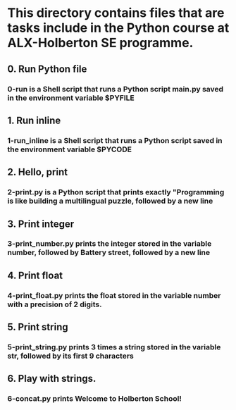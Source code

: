 # This directory contains files that are tasks include in the Python course at ALX-Holberton SE programme.

## 0. Run Python file

### 0-run is a Shell script that runs a Python script __main.py__ saved in the environment variable $PYFILE

## 1. Run inline

### 1-run_inline is a Shell script that runs a Python script saved in the environment variable $PYCODE

## 2. Hello, print

### 2-print.py is a Python script that prints exactly "Programming is like building a multilingual puzzle, followed by a new line

## 3. Print integer

### 3-print_number.py prints the integer stored in the variable number, followed by Battery street, followed by a new line

## 4. Print float

### 4-print_float.py prints the float stored in the variable number with a precision of 2 digits.

## 5. Print string

### 5-print_string.py prints 3 times a string stored in the variable str, followed by its first 9 characters

## 6. Play with strings.

### 6-concat.py prints Welcome to Holberton School!
